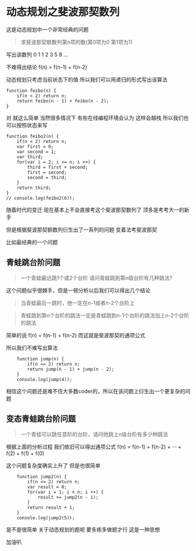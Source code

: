 # 动态规划之斐波那契数列

这是动态规划中一个非常经典的问题

> 求斐波那契额数列第n项的数(第0项为0  第1项为1)

写出该数列 0 1 1 2 3 5 8  ...

不难得出结论   f(n) = f(n-1) + f(n-2)
    
动态规划只考虑当前状态下的值  所以我们可以用递归的形式写出该算法


```
function feibo(n) {
    if(n < 2) return n;
    return feibo(n - 1) + feibo(n - 2);
}
```
对 就这么简单  当然很多情况下 有些在线编程环境会认为 这样会越栈
所以我们也可以按照状态来写
```
function feibo2(n) {
    if(n < 2) return n;
    var first = 0;
    var second = 1;
    var third;
    for(var i = 2; i <= n; i ++) {
        third = first + second;
        first = second;
        second = third;
    }
    return third;
}
// console.log(feibo2(6));
```

随着时代的变迁  现在基本上不会直接考这个斐波那契数列了  顶多是考考大一的新手

但是根据斐波那契额数列衍生出了一系列的问题   变着法考斐波那契


比如最经典的一个问题  

## 青蛙跳台阶问题

>一个青蛙最远跳1个或2个台阶  请问青蛙跳到第n级台阶有几种跳法?

这个问题似乎很棘手，但是一顿分析以后我们可以得出几个结论

> 当青蛙最后一跳时，他一定在n-1或者n-2个台阶上

> 青蛙跳到第n个台阶的跳法一定是青蛙跳到n-1个台阶的跳法加上n-2个台阶的跳法

简单的说 f(n) = f(n-1) + f(n-2)  而这就是斐波那契的通项公式

所以我们不难写出算法
```
    function jump(n) {
        if(n <= 2) return n;
        return jump(n - 1) + jump(n - 2);
    }
    console.log(jump(4));
```

相信这个问题还是难不住大多数coder的，所以在该问题上衍生出一个更复杂的问题

## 变态青蛙跳台阶问题

> 一个青蛙可以跳任意阶的台阶，请问他跳上n级台阶有多少种跳法

根据上面的分析过程 我们依旧可以得出通项公式 f(n) = f(n-1) + f(n-2) + ··· + f(2) + f(1) + f(0)

这个问题复杂度确实上升了 但是也很简单
```
    function jump2(n) {
        if(n <= 2) return n;
        var result = 0;
        for(var i = 1; i < n; i ++) {
            result += jump2(n - i);
        }
        return result + 1;
    }
    console.log(jump2(5));
```
是不是很简单 关于动态规划的题呢  要多练多做题才行  这是一种思想

加油叭

